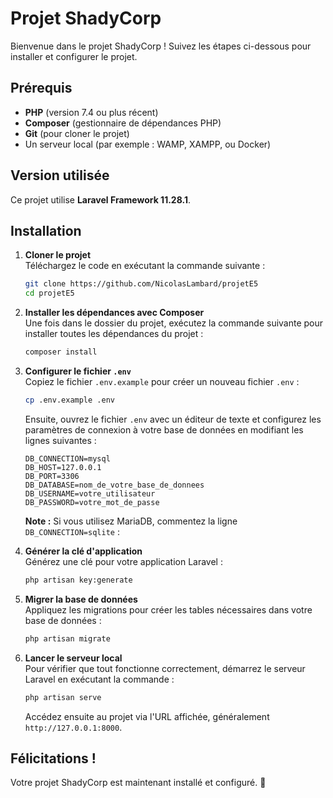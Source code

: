 # Projet ShadyCorp

Bienvenue dans le projet ShadyCorp ! Suivez les étapes ci-dessous pour installer et configurer le projet.

## Prérequis

- **PHP** (version 7.4 ou plus récent)
- **Composer** (gestionnaire de dépendances PHP)
- **Git** (pour cloner le projet)
- Un serveur local (par exemple : WAMP, XAMPP, ou Docker)

## Version utilisée

Ce projet utilise **Laravel Framework 11.28.1**.

## Installation

1. **Cloner le projet**  
   Téléchargez le code en exécutant la commande suivante :
   ```bash
   git clone https://github.com/NicolasLambard/projetE5
   cd projetE5
   ```

2. **Installer les dépendances avec Composer**  
   Une fois dans le dossier du projet, exécutez la commande suivante pour installer toutes les dépendances du projet :  
   ```bash
   composer install
   ```

3. **Configurer le fichier `.env`**  
   Copiez le fichier `.env.example` pour créer un nouveau fichier `.env` :
   ```bash
   cp .env.example .env
   ```
   Ensuite, ouvrez le fichier `.env` avec un éditeur de texte et configurez les paramètres de connexion à votre base de données en modifiant les lignes suivantes :  
   ```env
   DB_CONNECTION=mysql
   DB_HOST=127.0.0.1
   DB_PORT=3306
   DB_DATABASE=nom_de_votre_base_de_donnees
   DB_USERNAME=votre_utilisateur
   DB_PASSWORD=votre_mot_de_passe
   ```
   **Note :** Si vous utilisez MariaDB, commentez la ligne `DB_CONNECTION=sqlite` :
   

4. **Générer la clé d'application**  
   Générez une clé pour votre application Laravel :
   ```bash
   php artisan key:generate
   ```

5. **Migrer la base de données**  
   Appliquez les migrations pour créer les tables nécessaires dans votre base de données :
   ```bash
   php artisan migrate
   ```

6. **Lancer le serveur local**  
   Pour vérifier que tout fonctionne correctement, démarrez le serveur Laravel en exécutant la commande :
   ```bash
   php artisan serve
   ```
   Accédez ensuite au projet via l'URL affichée, généralement `http://127.0.0.1:8000`.

## Félicitations !

Votre projet ShadyCorp est maintenant installé et configuré. 🎉
